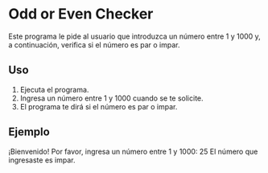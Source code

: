 # Odd or Even Checker

Este programa le pide al usuario que introduzca un número entre 1 y 1000 y, a continuación, verifica si el número es par o impar.

## Uso

1. Ejecuta el programa.
2. Ingresa un número entre 1 y 1000 cuando se te solicite.
3. El programa te dirá si el número es par o impar.

## Ejemplo

¡Bienvenido!
Por favor, ingresa un número entre 1 y 1000: 25
El número que ingresaste es impar.